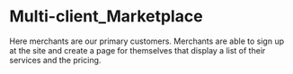 # Multi-client_Marketplace
Here merchants are our primary customers. Merchants are able to sign up at the site and create a page for themselves that display a list of their services and the pricing.

